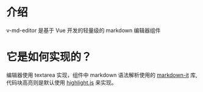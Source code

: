 # 介绍

v-md-editor 是基于 Vue 开发的轻量级的 markdown 编辑器组件

# 它是如何实现的？

编辑器使用 textarea 实现，组件中 markdown 语法解析使用的 [markdown-it](https://github.com/markdown-it/markdown-it#readme) 库, 代码块高亮则是默认使用 [highlight.js](https://github.com/highlightjs/highlight.js#readme) 来实现。
